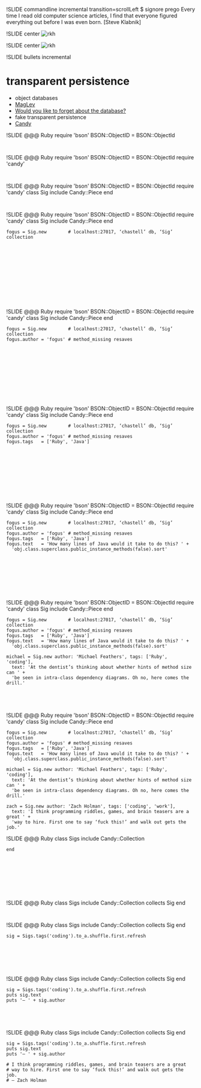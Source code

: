 !SLIDE commandline incremental transition=scrollLeft
    $ signore prego
    Every time I read old computer science articles, I find
    that everyone figured everything out before I was even born.
                                                 [Steve Klabnik]

!SLIDE center
![rkh](rkh.jpg)

!SLIDE center
![rkh](rkh-macro.jpg)

!SLIDE bullets incremental
# transparent persistence
* object databases
* [MagLev](http://maglev.gemstone.com)
* [Would you like to forget about the database?](http://confreaks.com/videos/1070-cascadiaruby2012-would-you-like-to-forget-about-the-database)
* fake transparent persistence
* [Candy](https://github.com/SFEley/candy)

!SLIDE
    @@@ Ruby
    require 'bson'
    BSON::ObjectID = BSON::ObjectId

















       

!SLIDE
    @@@ Ruby
    require 'bson'
    BSON::ObjectID = BSON::ObjectId
    require 'candy'
















       

!SLIDE
    @@@ Ruby
    require 'bson'
    BSON::ObjectID = BSON::ObjectId
    require 'candy'
    class Sig
      include Candy::Piece
    end













       

!SLIDE
    @@@ Ruby
    require 'bson'
    BSON::ObjectID = BSON::ObjectId
    require 'candy'
    class Sig
      include Candy::Piece
    end

    fogus = Sig.new        # localhost:27017, ‘chastell’ db, ‘Sig’ collection











       

!SLIDE
    @@@ Ruby
    require 'bson'
    BSON::ObjectID = BSON::ObjectId
    require 'candy'
    class Sig
      include Candy::Piece
    end

    fogus = Sig.new        # localhost:27017, ‘chastell’ db, ‘Sig’ collection
    fogus.author = 'fogus' # method_missing resaves










       

!SLIDE
    @@@ Ruby
    require 'bson'
    BSON::ObjectID = BSON::ObjectId
    require 'candy'
    class Sig
      include Candy::Piece
    end

    fogus = Sig.new        # localhost:27017, ‘chastell’ db, ‘Sig’ collection
    fogus.author = 'fogus' # method_missing resaves
    fogus.tags   = ['Ruby', 'Java']









       

!SLIDE
    @@@ Ruby
    require 'bson'
    BSON::ObjectID = BSON::ObjectId
    require 'candy'
    class Sig
      include Candy::Piece
    end

    fogus = Sig.new        # localhost:27017, ‘chastell’ db, ‘Sig’ collection
    fogus.author = 'fogus' # method_missing resaves
    fogus.tags   = ['Ruby', 'Java']
    fogus.text   = 'How many lines of Java would it take to do this? ' +
      'obj.class.superclass.public_instance_methods(false).sort'







       

!SLIDE
    @@@ Ruby
    require 'bson'
    BSON::ObjectID = BSON::ObjectId
    require 'candy'
    class Sig
      include Candy::Piece
    end

    fogus = Sig.new        # localhost:27017, ‘chastell’ db, ‘Sig’ collection
    fogus.author = 'fogus' # method_missing resaves
    fogus.tags   = ['Ruby', 'Java']
    fogus.text   = 'How many lines of Java would it take to do this? ' +
      'obj.class.superclass.public_instance_methods(false).sort'

    michael = Sig.new author: 'Michael Feathers', tags: ['Ruby', 'coding'],
      text: 'At the dentist’s thinking about whether hints of method size can ' +
      'be seen in intra-class dependency diagrams. Oh no, here comes the drill.'



       

!SLIDE
    @@@ Ruby
    require 'bson'
    BSON::ObjectID = BSON::ObjectId
    require 'candy'
    class Sig
      include Candy::Piece
    end

    fogus = Sig.new        # localhost:27017, ‘chastell’ db, ‘Sig’ collection
    fogus.author = 'fogus' # method_missing resaves
    fogus.tags   = ['Ruby', 'Java']
    fogus.text   = 'How many lines of Java would it take to do this? ' +
      'obj.class.superclass.public_instance_methods(false).sort'

    michael = Sig.new author: 'Michael Feathers', tags: ['Ruby', 'coding'],
      text: 'At the dentist’s thinking about whether hints of method size can ' +
      'be seen in intra-class dependency diagrams. Oh no, here comes the drill.'

    zach = Sig.new author: 'Zach Holman', tags: ['coding', 'work'],
      text: 'I think programming riddles, games, and brain teasers are a great ' +
      'way to hire. First one to say ‘fuck this!’ and walk out gets the job.'

!SLIDE
    @@@ Ruby
    class Sigs
      include Candy::Collection

    end







     

!SLIDE
    @@@ Ruby
    class Sigs
      include Candy::Collection
      collects Sig
    end







     

!SLIDE
    @@@ Ruby
    class Sigs
      include Candy::Collection
      collects Sig
    end

    sig = Sigs.tags('coding').to_a.shuffle.first.refresh





     

!SLIDE
    @@@ Ruby
    class Sigs
      include Candy::Collection
      collects Sig
    end

    sig = Sigs.tags('coding').to_a.shuffle.first.refresh
    puts sig.text
    puts '— ' + sig.author



     

!SLIDE
    @@@ Ruby
    class Sigs
      include Candy::Collection
      collects Sig
    end

    sig = Sigs.tags('coding').to_a.shuffle.first.refresh
    puts sig.text
    puts '— ' + sig.author

    # I think programming riddles, games, and brain teasers are a great
    # way to hire. First one to say ‘fuck this!’ and walk out gets the job.
    # — Zach Holman
